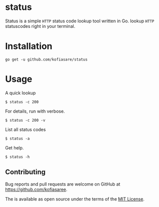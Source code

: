 # status
Status is a simple `HTTP` status code lookup tool written in Go. lookup `HTTP` statuscodes right in your
terminal.

# Installation
```go get -u github.com/kofiasare/status```

# Usage
A quick lookup

    $ status -c 200


For details, run with verbose.

    $ status -c 200 -v

List all status codes

    $ status -a

Get help.

    $ status -h

## Contributing

Bug reports and pull requests are welcome on GitHub at https://github.com/kofiasaree.

The is available as open source under the terms of the [MIT License](http://opensource.org/licenses/MIT).


